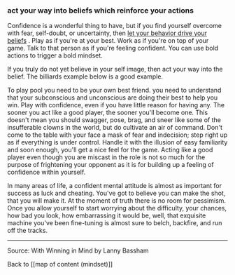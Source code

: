 ### act your way into beliefs which reinforce your actions

Confidence is a wonderful thing to have, but if you find yourself overcome with fear, self-doubt, or uncertainty, then [let your behavior drive your beliefs](https://jamesclear.com/kasparov-confidence) . Play as if you're at your best. Work as if you're on top of your game. Talk to that person as if you're feeling confident. You can use bold actions to trigger a bold mindset.

If you truly do not yet believe in your self image, then act your way into the belief. The billiards example below is a good example.

To play pool you need to be your own best friend. you need to understand that your subconscious and unconscious are doing their best to help you win. Play with confidence, even if you have little reason for having any. The sooner you act like a good player, the sooner you'll become one. This doesn't mean you should swagger, pose, brag, and sneer like some of the insufferable clowns in the world, but do cultivate an air of command. Don't come to the table with your face a mask of fear and indecision; step right up as if everything is under control. Handle it with the illusion of easy familiarity and soon enough, you'll get a nice feel for the game. Acting like a good player even though you are miscast in the role is not so much for the purpose of frightening your opponent as it is for building up a feeling of confidence within yourself.

In many areas of life, a confident mental attitude is almost as important for success as luck and cheating. You've got to believe you can make the shot, that you will make it. At the moment of truth there is no room for pessimism. Once you allow yourself to start worrying about the difficulty, your chances, how bad you look, how embarrassing it would be, well, that exquisite machine you've been fine-tuning is almost sure to belch, backfire, and run off the tracks.

---

Source: With Winning in Mind by Lanny Bassham

Back to [[map of content (mindset)]]
